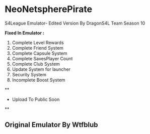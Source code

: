 # NeoNetspherePirate
S4League Emulator- Edited Version By DragonS4L Team Season 10

**Fixed In Emulator :**

 1. Complete Level Rewards
 2.  Complete Friend System 
 3. Complete Capsule System
 4. Complete SavesPlayer Count
 5. Complete Club System
 6. Update System for launcher
 7. Security System
 8. Incomplete Boost System

**

 - Upload To Public Soon

**

## Original Emulator By Wtfblub
